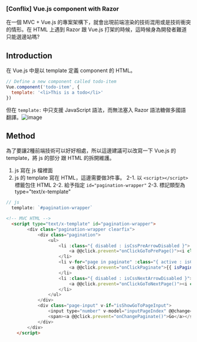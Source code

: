 ### [Conflix] Vue.js component with Razor
在一個 MVC + Vue.js 的專案架構下，就會出現前端渲染的技術混用或是技術衝突的情形。在 HTML 上遇到 Razor 跟 Vue.js 打架的時候，這時候身為開發者難道只能選邊站嗎?

## Introduction
在 Vue.js 中是以 template 定義 component 的 HTML。
``` javascript
// Define a new component called todo-item
Vue.component('todo-item', {
  template: '<li>This is a todo</li>'
})
```
但在 ``` template: ``` 中只支援 JavaScript 語法，而無法塞入 Razor 語法糖做多國語翻譯。![image](https://user-images.githubusercontent.com/63223781/123211203-b1344180-d4f5-11eb-90e5-bda55593f408.png)

## Method
為了要讓2種前端技術可以好好相處，所以這邊建議可以改寫一下 Vue.js 的 template，將 js 的部分 跟 HTML 的拆開維護。
1. js 寫在 js 檔裡面
2. js 的 template 寫在 HTML，這邊需要做3件事。
  2-1. 以 ``` <script></script> ```標籤包住 HTML
  2-2. 給予指定 ```id="pagination-wrapper"```
  2-3. 標記類型為type="text/x-template"
``` javascript
// js
  template: `#pagination-wrapper`
```

``` HTML
<!-- MVC HTML -->
  <script type="text/x-template" id="pagination-wrapper">
        <div class="pagination-wrapper clearfix">
            <div class="pagination">
                <ul>
                    <li :class="{ disabled : isCssPreArrowDisabled }">
                        <a @@click.prevent="onClickGoToPrePage()"><i class="far fa-chevron-left"></i></a>
                    </li>
                    <li v-for="page in paginate" :class="{ active : isCssPaginateActive(page), disabled : isCssPaginateDisabled(page) }">
                        <a @@click.prevent="onClickPaginate">{{ isPaginateNan(page) }}</a>
                    </li>
                    <li :class="{ disabled : isCssNextArrowDisabled }">
                        <a @@click.prevent="onClickGoToNextPage()"><i class="far fa-chevron-right"></i></a>
                    </li>
                </ul>
            </div>
            <div class="page-input" v-if="isShowGoToPageInput">
                <input type="number" v-model="inputPageIndex" @@change="onChangePaginate()">
                <span><a @@click.prevent="onChangePaginate()">Go</a></span>
            </div>
        </div>
    </script>
```

